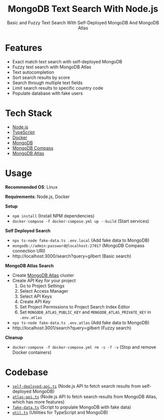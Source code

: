<div align="center">
  <!-- <a href="https://github.com/flolu/mongo-search">
    <img width="100px" height="auto" src="./.github/thumbnail.png" />
  </a> -->
  <br>
  <h1>MongoDB Text Search With Node.js</h1>
  <p>Basic and Fuzzy Text Search With Self-Deployed MongoDB And MongoDB Atlas</p>
</div>

# Features

- Exact match text search with self-deployed MongoDB
- Fuzzy text search with MongoDB Atlas
- Text autocompletion
- Sort search results by score
- Search through multiple text fields
- Limit search results to specific country code
- Populate database with fake users

<!-- TODO small user interface -->

# Tech Stack

- [Node.js](https://nodejs.org)
- [TypeScript](https://www.typescriptlang.org)
- [Docker](https://www.docker.com)
- [MongoDB](https://mongodb.com)
- [MongoDB Compass](https://www.mongodb.com/de-de/products/compass)
- [MongoDB Atlas](https://www.mongodb.com/atlas/database)

# Usage

**Recommended OS**: Linux

**Requirements**: Node.js, Docker

**Setup**

- `npm install` (Install NPM dependencies)
- `docker-compose -f docker-compose.yml up --build` (Start services)

**Self Deployed Search**

- `npx ts-node fake-data.ts .env.local` (Add fake data to MongoDB)
- `mongodb://admin:password@localhost:27017` (MongoDB Compass connection URI)
- http://localhost:3000/search?query=gilbert (Basic search)

**MongoDB Atlas Search**

- Create [MongoDB Atlas](https://cloud.mongodb.com) cluster
- Create API Key for your project
  1. Go to Project Settings
  2. Select Access Manager
  3. Select API Keys
  4. Create API Key
  5. Set Project Permissions to Project Search Index Editor
  6. Set `MONGODB_ATLAS_PUBLIC_KEY` and `MONGODB_ATLAS_PRIVATE_KEY` in `.env.atlas`
- `npx ts-node fake-data.ts .env.atlas` (Add fake data to MongoDB)
- http://localhost:3001/search?query=gilbert (Fuzzy search)

**Cleanup**

- `docker-compose -f docker-compose.yml rm -s -f -v` (Stop and remove Docker containers)

# Codebase

- [`self-deployed-api.ts`](self-deployed-api.ts) (Node.js API to fetch search results from self-deployed MongoDB)
- [`atlas-api.ts`](atlas-api.ts) (Node.js API to fetch search results from MongoDB Atlas, which has more features)
- [`fake-data.ts`](fake-data.ts) (Script to populate MongoDB with fake data)
- [`util.ts`](util.ts) (Utilities for TypeScript and MongoDB)
